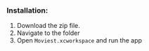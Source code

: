 

### Installation:
1. Download the zip file.
2. Navigate to the folder
4. Open `Moviest.xcworkspace` and run the app